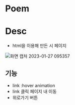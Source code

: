 # Poem

# Desc
- html을 이용해 만든 시 페이지

![화면 캡처 2023-01-27 095357](https://user-images.githubusercontent.com/103430498/214983220-188ab0f8-31a3-408d-8cd6-967758e8e6d5.png)

## 기능
- link :hover animation
- link 클릭 페이지 내 이동
- 위로가기 버튼
